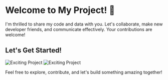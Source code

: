 # Welcome to My Project! 🌟

I'm thrilled to share my code and data with you. Let's collaborate, make new developer friends, and communicate effectively. Your contributions are welcome!

## Let's Get Started!


![Exciting Project](https://media.giphy.com/media/v1.Y2lkPTc5MGI3NjExMmJqMTA5dDA3aGduMzhudXdqaTVrZXgzOHhydDVoOTU1cWRucmkxZyZlcD12MV9pbnRlcm5hbF9naWZfYnlfaWQmY3Q9Zw/rfj1m5P8io5FPI0ChS/giphy.gif)                                            ![Exciting Project](https://media.giphy.com/media/v1.Y2lkPTc5MGI3NjExM3IwcWJ3NzBxdjhoaDFkOXBieTFocjRmY21pN3ljd3Y0dHMweGIzaiZlcD12MV9pbnRlcm5hbF9naWZfYnlfaWQmY3Q9Zw/hKba0rDs1Ci1i3cDDa/giphy.gif)

Feel free to explore, contribute, and let's build something amazing together!

